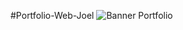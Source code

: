 #Portfolio-Web-Joel
![Banner Portfolio](https://github.com/Decta-Cubitus/portafolio-joel-moderno/publico/banner4.png)

